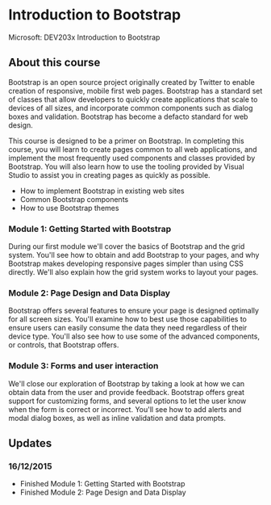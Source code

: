 # Introduction to Bootstrap
Microsoft: DEV203x Introduction to Bootstrap

## About this course
Bootstrap is an open source project originally created by Twitter to enable creation of responsive,
mobile first web pages. Bootstrap has a standard set of classes that allow developers to quickly create
applications that scale to devices of all sizes, and incorporate common components such as dialog boxes
and validation. Bootstrap has become a defacto standard for web design.

This course is designed to be a primer on Bootstrap. In completing this course, you will learn to create
pages common to all web applications, and implement the most frequently used components and
classes provided by Bootstrap. You will also learn how to use the tooling provided by Visual Studio to
assist you in creating pages as quickly as possible.
- How to implement Bootstrap in existing web sites
- Common Bootstrap components
- How to use Bootstrap themes

### Module 1: Getting Started with Bootstrap
During our first module we'll cover the basics of Bootstrap and the grid system. You'll see how to obtain
and add Bootstrap to your pages, and why Bootstrap makes developing responsive pages simpler than
using CSS directly. We'll also explain how the grid system works to layout your pages.

### Module 2: Page Design and Data Display
Bootstrap offers several features to ensure your page is designed optimally for all screen
sizes. You'll examine how to best use those capabilities to ensure users can easily consume the data they
need regardless of their device type. You'll also see how to use some of the advanced components, or
controls, that Bootstrap offers.

### Module 3: Forms and user interaction
We'll close our exploration of Bootstrap by taking a look at how we can obtain data from the user and
provide feedback. Bootstrap offers great support for customizing forms, and several options to let the
user know when the form is correct or incorrect. You'll see how to add alerts and modal dialog boxes, as
well as inline validation and data prompts.

## Updates
### 16/12/2015
- Finished Module 1: Getting Started with Bootstrap
- Finished Module 2: Page Design and Data Display